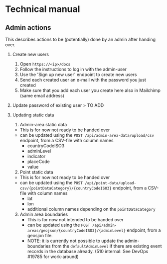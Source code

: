 # Technical manual

## Admin actions

This describes actions to be (potentially) done by an admin after handing over.

1. Create new users

   1. Open `https://<ip>/docs`
   2. Follow the instructions to log in with the admin-user
   3. Use the 'Sign up new user' endpoint to create new users
   4. Send each created user an e-mail with the password you just created
   5. Make sure that you add each user you create here also in Mailchimp (same email address)

2. Update password of existing user > TO ADD

3. Updating static data

   1. Admin-area static data

   - This is for now not ready to be handed over
   - can be updated using the `POST /api/admin-area-data/upload/csv` endpoint, from a CSV-file with column names
     - countryCodeISO3
     - adminLevel
     - indicator
     - placeCode
     - value

   2. Point static data

   - This is for now not ready to be handed over
   - can be updated using the `POST /api/point-data/upload-csv/{pointDataCategory}/{countryCodeISO3}` endpoint, from a CSV-file with column names
     - lat
     - lon
     - additional column names depending on the `pointDataCategory`

   3. Admin area boundaries
      - This is for now not intended to be handed over
      - can be updated using the `POST /api/admin-areas/geojson/{countryCodeISO3}/{adminLevel}` endpoint, from a geosjon file.
      - NOTE: it is currently not possible to update the admin-boundaries from the `defaultAdminLevel` if there are existing event records in the database already. (510 internal: See DevOps #19785 for work-around)

